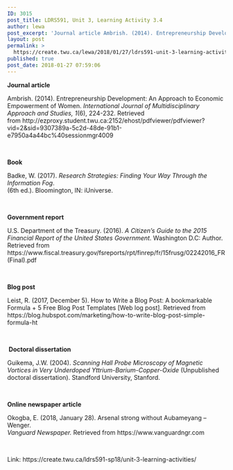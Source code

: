 ```yaml
---
ID: 3015
post_title: LDRS591, Unit 3, Learning Activity 3.4
author: lewa
post_excerpt: 'Journal article Ambrish. (2014). Entrepreneurship Development: An Approach to Economic Empowerment of Women. International Journal of Multidisciplinary Approach and Studies, 1(6), 224-232. Retrieved from&nbsp;http://ezproxy.student.twu.ca:2152/ehost/pdfviewer/pdfviewer?vid=2&amp;sid=9307389a-5c2d-48de-91b1-e7950a4a44bc%40sessionmgr4009 &nbsp; Book Badke, W. (2017). Research Strategies: Finding Your Way Through the Information Fog. (6th ed.). Bloomington, IN: iUniverse. &nbsp; Government report U.S. Department of the Treasury. (2016). A Citizen&rsquo;s Guide [&hellip;]'
layout: post
permalink: >
  https://create.twu.ca/lewa/2018/01/27/ldrs591-unit-3-learning-activity-3-4/
published: true
post_date: 2018-01-27 07:59:06
---
```

<p><strong>Journal article</strong></p>
<p>Ambrish. (2014). Entrepreneurship Development: An Approach to Economic Empowerment of Women.<em> International Journal of Multidisciplinary Approach and Studies, 1</em>(6), 224-232. Retrieved from http://ezproxy.student.twu.ca:2152/ehost/pdfviewer/pdfviewer?vid=2&amp;sid=9307389a-5c2d-48de-91b1-e7950a4a44bc%40sessionmgr4009</p>
<p><strong> </strong></p>
<p><strong>Book</strong></p>
<p>Badke, W. (2017). <em>Research Strategies: Finding Your Way Through the Information Fog</em>.<br />
(6th ed.). Bloomington, IN: iUniverse.</p>
<p><strong> </strong></p>
<p><strong>Government report</strong></p>
<p>U.S. Department of the Treasury. (2016). <em>A Citizen’s Guide to the 2015 Financial Report of the United States Government</em>. Washington D.C: Author. Retrieved from https://www.fiscal.treasury.gov/fsreports/rpt/finrep/fr/15frusg/02242016_FR(Final).pdf</p>
<p><strong> </strong></p>
<p><strong>Blog post</strong></p>
<p>Leist, R. (2017, December 5). How to Write a Blog Post: A bookmarkable Formula + 5 Free Blog Post Templates [Web log post]. Retrieved from https://blog.hubspot.com/marketing/how-to-write-blog-post-simple-formula-ht</p>
<p><strong> </strong></p>
<p><strong> </strong><strong>Doctoral dissertation</strong></p>
<p>Guikema, J.W. (2004). <em>Scanning Hall Probe Microscopy of Magnetic Vortices in Very Underdoped Yttrium-Barium-Copper-Oxide</em> (Unpublished doctoral dissertation). Standford University, Stanford.</p>
<p><strong> </strong></p>
<p><strong>Online newspaper article</strong></p>
<p>Okogba, E. (2018, January 28). Arsenal strong without Aubameyang – Wenger.<br />
<em>Vanguard Newspaper.</em> Retrieved from https://www.vanguardngr.com</p>
<p>&nbsp;</p>
<p>Link: https://create.twu.ca/ldrs591-sp18/unit-3-learning-activities/</p>